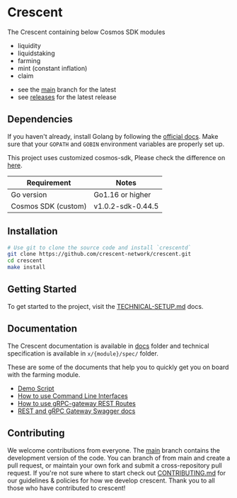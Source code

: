 # Crescent

The Crescent containing below Cosmos SDK modules

- liquidity
- liquidstaking
- farming
- mint (constant inflation)
- claim

<!-- markdown-link-check-disable -->
- see the [main](https://github.com/crescent-network/crescent/tree/main) branch for the latest 
- see [releases](https://github.com/crescent-network/crescent/releases) for the latest release

## Dependencies

If you haven't already, install Golang by following the [official docs](https://golang.org/doc/install). Make sure that your `GOPATH` and `GOBIN` environment variables are properly set up.

This project uses customized cosmos-sdk, Please check the difference on [here](https://github.com/crescent-network/cosmos-sdk/compare/v0.44.5...v1.0.2-sdk-0.44.5).

| Requirement           | Notes             |
|-----------------------|-------------------|
| Go version            | Go1.16 or higher  |
| Cosmos SDK (custom)   | v1.0.2-sdk-0.44.5 |

## Installation

```bash
# Use git to clone the source code and install `crescentd`
git clone https://github.com/crescent-network/crescent.git
cd crescent
make install
```

## Getting Started

To get started to the project, visit the [TECHNICAL-SETUP.md](./TECHNICAL-SETUP.md) docs.

## Documentation

The Crescent documentation is available in [docs](./docs) folder and technical specification is available in `x/{module}/spec/` folder. 

These are some of the documents that help you to quickly get you on board with the farming module.

- [Demo Script](./docs/demo)
- [How to use Command Line Interfaces](./docs/cli)
- [How to use gRPC-gateway REST Routes](./docs/api)
- [REST and gRPC Gateway Swagger docs](https://app.swaggerhub.com/apis-docs/crescent/crescent)

## Contributing

We welcome contributions from everyone. The [main](https://github.com/crescent-network/crescent/tree/main) branch contains the development version of the code. You can branch of from main and create a pull request, or maintain your own fork and submit a cross-repository pull request. If you're not sure where to start check out [CONTRIBUTING.md](./CONTRIBUTING.md) for our guidelines & policies for how we develop crescent. Thank you to all those who have contributed to crescent!
